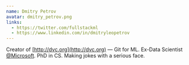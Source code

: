 ```yaml
---
name: Dmitry Petrov
avatar: dmitry_petrov.png
links:
  - https://twitter.com/fullstackml
  - https://www.linkedin.com/in/dmitryleopetrov
---
```


Creator of [http://dvc.org](http://dvc.org) — Git for ML. Ex-Data Scientist
[@Microsoft](http://twitter.com/Microsoft). PhD in CS. Making jokes with a
serious face.
